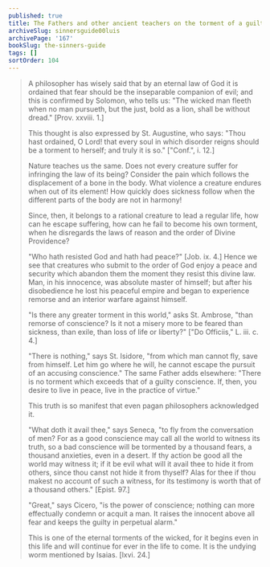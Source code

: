 ```yaml
---
published: true
title: The Fathers and other ancient teachers on the torment of a guilty conscience
archiveSlug: sinnersguide00luis
archivePage: '167'
bookSlug: the-sinners-guide
tags: []
sortOrder: 104
---
```


> A philosopher has wisely said that by an eternal law of God it is ordained that fear should be the inseparable companion of evil; and this is confirmed by Solomon, who tells us: "The wicked man fleeth when no man pursueth, but the just, bold as a lion, shall be without dread." [Prov. xxviii. 1.]
> 
> This thought is also expressed by St. Augustine, who says: "Thou hast ordained, O Lord! that every soul in which disorder reigns should be a torment to herself; and truly it is so." ["Conf.", i. 12.]
> 
> Nature teaches us the same. Does not every creature suffer for infringing the law of its being? Consider the pain which follows the displacement of a bone in the body. What violence a creature endures when out of its element! How quickly does sickness follow when the different parts of the body are not in harmony!
> 
> Since, then, it belongs to a rational creature to lead a regular life, how can he escape suffering, how can he fail to become his own torment, when he disregards the laws of reason and the order of Divine Providence?
> 
> "Who hath resisted God and hath had peace?" [Job. ix. 4.] Hence we see that creatures who submit to the order of God enjoy a peace and security which abandon them the moment they resist this divine law. Man, in his innocence, was absolute master of himself; but after his disobedience he lost his peaceful empire and began to experience remorse and an interior warfare against himself.
> 
> "Is there any greater torment in this world," asks St. Ambrose, "than remorse of conscience? Is it not a misery more to be feared than sickness, than exile, than loss of life or liberty?" ["Do Officiis," L. iii. c. 4.]
> 
> "There is nothing," says St. Isidore, "from which man cannot fly, save from himself. Let him go where he will, he cannot escape the pursuit of an accusing conscience." The same Father adds elsewhere: "There is no torment which exceeds that of a guilty conscience. If, then, you desire to live in peace, live in the practice of virtue."
> 
> This truth is so manifest that even pagan philosophers acknowledged it.
> 
> "What doth it avail thee," says Seneca, "to fly from the conversation of men? For as a good conscience may call all the world to witness its truth, so a bad conscience will be tormented by a thousand fears, a thousand anxieties, even in a desert. If thy action be good all the world may witness it; if it be evil what will it avail thee to hide it from others, since thou canst not hide it from thyself? Alas for thee if thou makest no account of such a witness, for its testimony is worth that of a thousand others." [Epist. 97.]
> 
> "Great," says Cicero, "is the power of conscience; nothing can more effectually condemn or acquit a man. It raises the innocent above all fear and keeps the guilty in perpetual alarm."
> 
> This is one of the eternal torments of the wicked, for it begins even in this life and will continue for ever in the life to come. It is the undying worm mentioned by Isaias. [lxvi. 24.]

